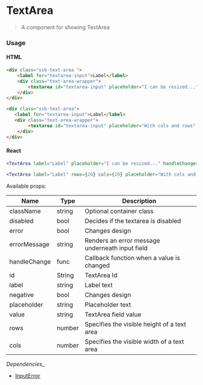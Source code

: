 TextArea
========

> A component for showing TextArea
### Usage


#### HTML

```html
<div class="ssb-text-area ">
    <label for="textarea-input">Label</label>
    <div class="text-area-wrapper">
        <textarea id="textarea-input" placeholder="I can be resized..."></textarea>
    </div>
</div>

<div class="ssb-text-area">
   <label for="textarea-input">Label</label>
   <div class="text-area-wrapper">
        <textarea id="textarea-input" placeholder="With cols and rows" rows="20" cols="20"></textarea>
    </div>
</div>
```

#### React

```jsx harmony
<TextArea label="Label" placeholder="I can be resized..." handleChange={handleChange} value={someValue} />

<TextArea label="Label" rows={20} cols={20} placeholder="With cols and rows" handleChange={handleChange} value={someValue} />


```

Available props:

| Name       | Type           | Description  |
| ---------- | ------------- | ----- |
| className   | string | Optional container class|
| disabled | bool | Decides if the textarea is disabled |
| error | bool | Changes design |
| errorMessage | string | Renders an error message underneath input field |
| handleChange | func | Callback function when a value is changed |
| id | String | TextArea Id |
| label | string | Label text |
| negative | bool | Changes design |
| placeholder | string | Placeholder text |
| value | string | TextArea field value |
| rows | number | Specifies the visible height of a text area |
| cols | number | Specifies the visible width of a text area |

_Dependencies__
 - [InputError](../InputError)
